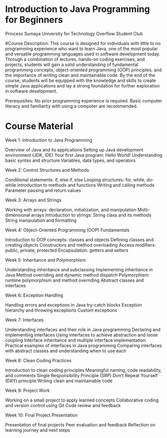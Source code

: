 # Introduction to Java Programming for Beginners
Princess Sumaya University for Technology
Overflow Student Club

#Course Description:
This course is designed for individuals with little to no programming experience who want to learn Java, one of the most popular and versatile programming languages used in software development today. Through a combination of lectures, hands-on coding exercises, and projects, students will gain a solid understanding of fundamental programming concepts, object-oriented programming (OOP) principles, and the importance of writing clean and maintainable code. By the end of the course, students will be equipped with the knowledge and skills to create simple Java applications and lay a strong foundation for further exploration in software development.

Prerequisites:
No prior programming experience is required. Basic computer literacy and familiarity with using a computer are recommended.

# Course Material
Week 1: Introduction to Java Programming

Overview of Java and its applications
Setting up Java development environment (JDK, IDE)
Your first Java program: Hello World!
Understanding basic syntax and structure
Variables, data types, and operators

Week 2: Control Structures and Methods

Conditional statements: if, else if, else
Looping structures: for, while, do-while
Introduction to methods and functions
Writing and calling methods
Parameter passing and return values

Week 3: Arrays and Strings

Working with arrays: declaration, initialization, and manipulation
Multi-dimensional arrays
Introduction to strings: String class and its methods
String manipulation and formatting

Week 4: Object-Oriented Programming (OOP) Fundamentals

Introduction to OOP concepts: classes and objects
Defining classes and creating objects
Constructors and method overloading
Access modifiers: public, private, protected
Encapsulation: getters and setters

Week 5: Inheritance and Polymorphism

Understanding inheritance and subclassing
Implementing inheritance in Java
Method overriding and dynamic method dispatch
Polymorphism: runtime polymorphism and method overriding
Abstract classes and interfaces

Week 6: Exception Handling

Handling errors and exceptions in Java
try-catch blocks
Exception hierarchy and throwing exceptions
Custom exceptions

Week 7: Interfaces

Understanding interfaces and their role in Java programming
Declaring and implementing interfaces
Using interfaces to achieve abstraction and loose coupling
Interface inheritance and multiple interface implementation
Practical examples of interfaces in Java programming
Comparing interfaces with abstract classes and understanding when to use each

Week 8: Clean Coding Practices

Introduction to clean coding principles
Meaningful naming, code readability, and comments
Single Responsibility Principle (SRP)
Don't Repeat Yourself (DRY) principle
Writing clean and maintainable code

Week 9: Project Work

Working on a small project to apply learned concepts
Collaborative coding and version control using Git
Code review and feedback

Week 10: Final Project Presentation

Presentation of final projects
Peer evaluation and feedback
Reflection on learning journey and next steps
